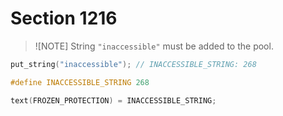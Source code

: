 # Section 1216

> ![NOTE]
> String `"inaccessible"` must be added to the pool.

```c << Read the other strings >>+=
put_string("inaccessible"); // INACCESSIBLE_STRING: 268
```

```c << Internal strings numbers in the pool >>+=
#define INACCESSIBLE_STRING 268
```

```c << Initialize table entries (done by INITEX only) >>+=
text(FROZEN_PROTECTION) = INACCESSIBLE_STRING;
```
